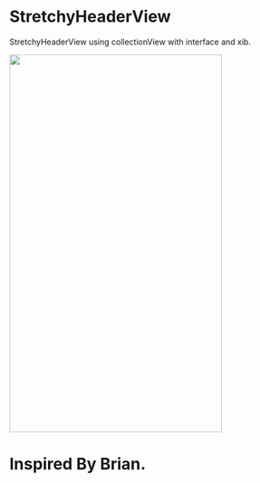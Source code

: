 # StretchyHeaderView
StretchyHeaderView using collectionView with interface and xib.

<img src="https://user-images.githubusercontent.com/15169802/61874872-109f0680-af07-11e9-82b2-9f5b6f50f969.gif" alt="" width="375" height="667">


# Inspired By Brian.
